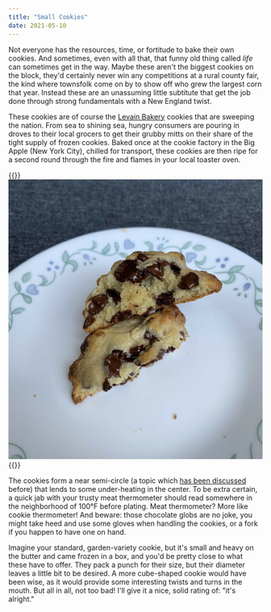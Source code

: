 ```yaml
---
title: "Small Cookies"
date: 2021-05-10
---
```


Not everyone has the resources, time, or fortitude to bake their own cookies. And sometimes, even with all that, that funny old thing called *life* can sometimes get in the way. Maybe these aren't the biggest cookies on the block, they'd certainly never win any competitions at a rural county fair, the kind where townsfolk come on by to show off who grew the largest corn that year. Instead these are an unassuming little subtitute that get the job done through strong fundamentals with a New England twist.

These cookies are of course the [Levain Bakery](https://levainbakery.com/) cookies that are sweeping the nation. From sea to shining sea, hungry consumers are pouring in droves to their local grocers to get their grubby mitts on their share of the tight supply of frozen cookies. Baked once at the cookie factory in the Big Apple (New York City), chilled for transport, these cookies are then ripe for a second round through the fire and flames in your local toaster oven.

{{<img>}}![](split.jpg){{</img>}}

The cookies form a near semi-circle (a topic which [has been discussed](/cupcookies) before) that lends to some under-heating in the center. To be extra certain, a quick jab with your trusty meat thermometer should read somewhere in the neighborhood of 100°F before plating. Meat thermometer? More like cookie thermometer! And beware: those chocolate globs are no joke, you might take heed and use some gloves when handling the cookies, or a fork if you happen to have one on hand.

Imagine your standard, garden-variety cookie, but it's small and heavy on the butter and came frozen in a box, and you'd be pretty close to what these have to offer. They pack a punch for their size, but their diameter leaves a little bit to be desired. A more cube-shaped cookie would have been wise, as it would provide some interesting twists and turns in the mouth. But all in all, not too bad! I'll give it a nice, solid rating of: "it's alright."